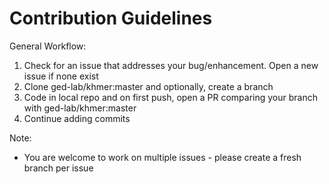 Contribution Guidelines
=======================

General Workflow:

1. Check for an issue that addresses your bug/enhancement. Open a new issue if none exist
2. Clone ged-lab/khmer:master and optionally, create a branch
3. Code in local repo and on first push, open a PR comparing your branch with ged-lab/khmer:master
4. Continue adding commits
 
Note:
* You are welcome to work on multiple issues - please create a fresh branch per issue
